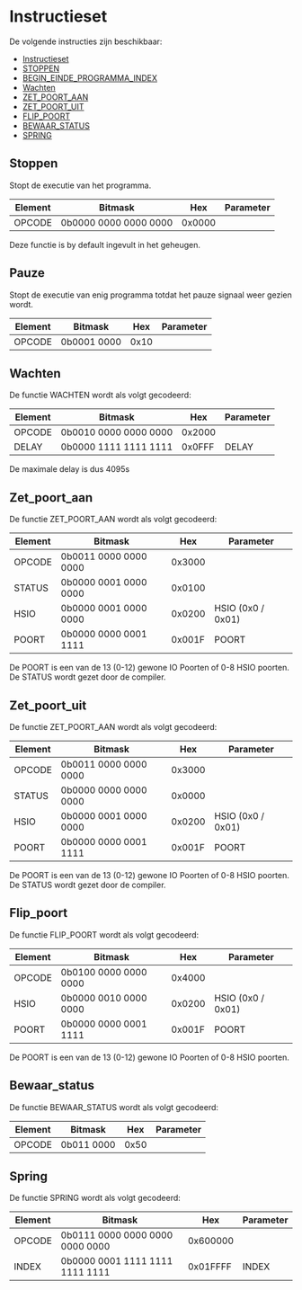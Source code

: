 # Instructieset

De volgende instructies zijn beschikbaar:

- [Instructieset](#instructieset)
- [STOPPEN](#stoppen)
- [BEGIN\_EINDE\_PROGRAMMA\_INDEX](#begin_einde_programma_index)
- [Wachten](#wachten)
- [ZET\_POORT\_AAN](#zet_poort_aan)
- [ZET\_POORT\_UIT](#zet_poort_uit)
- [FLIP\_POORT](#flip_poort)
- [BEWAAR\_STATUS](#bewaar_status)
- [SPRING](#spring)

## Stoppen

Stopt de executie van het programma.

| Element | Bitmask               | Hex    | Parameter |
| ------- | --------------------- | ------ | --------- |
| OPCODE  | 0b0000 0000 0000 0000 | 0x0000 |           |

Deze functie is by default ingevult in het geheugen.

## Pauze

Stopt de executie van enig programma totdat het pauze signaal
weer gezien wordt.

| Element | Bitmask               | Hex    | Parameter |
| ------- | --------------------- | ------ | --------- |
| OPCODE  | 0b0001 0000           | 0x10   |           |

## Wachten

De functie WACHTEN wordt als volgt gecodeerd:

| Element | Bitmask               | Hex    | Parameter |
| ------- | --------------------- | ------ | --------- |
| OPCODE  | 0b0010 0000 0000 0000 | 0x2000 |           |
| DELAY   | 0b0000 1111 1111 1111 | 0x0FFF | DELAY     |

De maximale delay is dus 4095s

## Zet_poort_aan

De functie ZET_POORT_AAN wordt als volgt gecodeerd:

| Element | Bitmask               | Hex    | Parameter         |
| ------- | --------------------- | ------ | ----------------- |
| OPCODE  | 0b0011 0000 0000 0000 | 0x3000 |                   |
| STATUS  | 0b0000 0001 0000 0000 | 0x0100 |                   |
| HSIO    | 0b0000 0001 0000 0000 | 0x0200 | HSIO (0x0 / 0x01) |
| POORT   | 0b0000 0000 0001 1111 | 0x001F | POORT             |

De POORT is een van de 13 (0-12) gewone IO Poorten of 0-8 HSIO poorten.
De STATUS wordt gezet door de compiler.

## Zet_poort_uit

De functie ZET_POORT_AAN wordt als volgt gecodeerd:

| Element | Bitmask               | Hex    | Parameter         |
| ------- | --------------------- | ------ | ----------------- |
| OPCODE  | 0b0011 0000 0000 0000 | 0x3000 |                   |
| STATUS  | 0b0000 0000 0000 0000 | 0x0000 |                   |
| HSIO    | 0b0000 0001 0000 0000 | 0x0200 | HSIO (0x0 / 0x01) |
| POORT   | 0b0000 0000 0001 1111 | 0x001F | POORT             |

De POORT is een van de 13 (0-12) gewone IO Poorten of 0-8 HSIO poorten.
De STATUS wordt gezet door de compiler.

## Flip_poort

De functie FLIP_POORT wordt als volgt gecodeerd:

| Element | Bitmask               | Hex    | Parameter         |
| ------- | --------------------- | ------ | ----------------- |
| OPCODE  | 0b0100 0000 0000 0000 | 0x4000 |                   |
| HSIO    | 0b0000 0010 0000 0000 | 0x0200 | HSIO (0x0 / 0x01) |
| POORT   | 0b0000 0000 0001 1111 | 0x001F | POORT             |

De POORT is een van de 13 (0-12) gewone IO Poorten of 0-8 HSIO poorten.

## Bewaar_status

De functie BEWAAR_STATUS wordt als volgt gecodeerd:

| Element | Bitmask               | Hex    | Parameter         |
| ------- | --------------------- | ------ | ----------------- |
| OPCODE  | 0b011 0000            | 0x50   |                   |

## Spring

De functie SPRING wordt als volgt gecodeerd:

| Element | Bitmask                         | Hex      | Parameter         |
| ------- | ------------------------------- | ------   | ----------------- |
| OPCODE  | 0b0111 0000 0000 0000 0000 0000 | 0x600000 |                   |
| INDEX   | 0b0000 0001 1111 1111 1111 1111 | 0x01FFFF | INDEX             |
